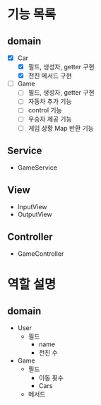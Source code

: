 # 기능 목록

## domain
- [x] Car
    - [x] 필드, 생성자, getter 구현
    - [x] 전진 메서드 구현
- [ ] Game 
    - [ ] 필드, 생성자, getter 구현
    - [ ] 자동차 추가 기능
    - [ ] control 기능
    - [ ] 우승자 제공 기능
    - [ ] 게임 상황 Map 반환 기능

## Service
- GameService

## View
- InputView
- OutputView

## Controller
- GameController










# 역할 설명
## domain
- User
    - 필드
        - name
        - 전진 수
- Game
    - 필드
        - 이동 횟수
        - Cars
    - 메서드